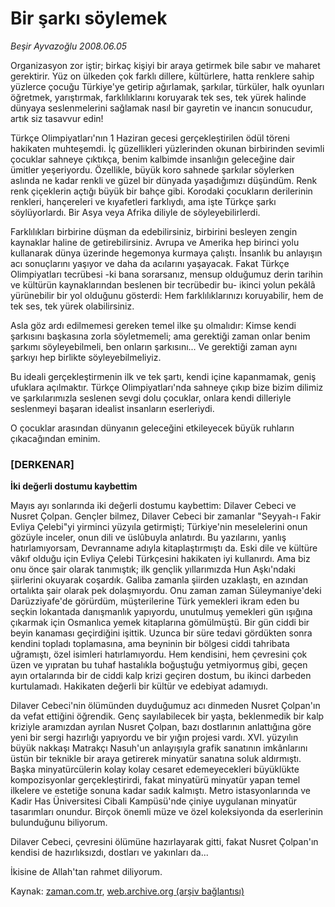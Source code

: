 # Bir şarkı söylemek

*Beşir Ayvazoğlu 2008.06.05*

<tr><td class="metin" colspan="2" style="padding-top: 20px; padding-left: 5px; padding-right: 10px;">Organizasyon zor iştir; birkaç kişiyi bir araya getirmek bile sabır ve maharet gerektirir. Yüz on ülkeden çok farklı dillere, kültürlere, hatta renklere sahip yüzlerce çocuğu Türkiye'ye getirip ağırlamak, şarkılar, türküler, halk oyunları öğretmek, yarıştırmak, farklılıklarını koruyarak tek ses, tek yürek halinde dünyaya seslenmelerini sağlamak nasıl bir gayretin ve inancın sonucudur, artık siz tasavvur edin!</td></tr><tr><td class="metin" colspan="2" style="padding-top: 20px; padding-left: 5px; padding-right: 10px;"><p>Türkçe Olimpiyatları'nın 1 Haziran gecesi gerçekleştirilen ödül töreni hakikaten muhteşemdi. İç güzellikleri yüzlerinden okunan birbirinden sevimli çocuklar sahneye çıktıkça, benim kalbimde insanlığın geleceğine dair ümitler yeşeriyordu. Özellikle, büyük koro sahnede şarkılar söylerken aslında ne kadar renkli ve güzel bir dünyada yaşadığımızı düşündüm. Renk renk çiçeklerin açtığı büyük bir bahçe gibi. Korodaki çocukların derilerinin renkleri, hançereleri ve kıyafetleri farklıydı, ama işte Türkçe şarkı söylüyorlardı. Bir Asya veya Afrika diliyle de söyleyebilirlerdi.
<p>Farklılıkları birbirine düşman da edebilirsiniz, birbirini besleyen zengin kaynaklar haline de getirebilirsiniz. Avrupa ve Amerika hep birinci yolu kullanarak dünya üzerinde hegemonya kurmaya çalıştı. İnsanlık bu anlayışın acı sonuçlarını yaşıyor ve daha da acılarını yaşayacak. Fakat Türkçe Olimpiyatları tecrübesi -ki bana sorarsanız, mensup olduğumuz derin tarihin ve kültürün kaynaklarından beslenen bir tecrübedir bu- ikinci yolun pekâlâ yürünebilir bir yol olduğunu gösterdi: Hem farklılıklarınızı koruyabilir, hem de tek ses, tek yürek olabilirsiniz. 
<p>Asla göz ardı edilmemesi gereken temel ilke şu olmalıdır: Kimse kendi şarkısını başkasına zorla söyletmemeli; ama gerektiği zaman onlar benim şarkımı söyleyebilmeli, ben onların şarkısını... Ve gerektiği zaman aynı şarkıyı hep birlikte söyleyebilmeliyiz. 
<p>Bu ideali gerçekleştirmenin ilk ve tek şartı, kendi içine kapanmamak, geniş ufuklara açılmaktır. Türkçe Olimpiyatları'nda sahneye çıkıp bize bizim dilimiz ve şarkılarımızla seslenen sevgi dolu çocuklar, onlara kendi dilleriyle seslenmeyi başaran idealist insanların eserleriydi. 
<p>O çocuklar arasından dünyanın geleceğini etkileyecek büyük ruhların çıkacağından eminim.
<p><h3>[DERKENAR]</h3>
<p><b>İki değerli dostumu kaybettim</b>
<p>Mayıs ayı sonlarında iki değerli dostumu kaybettim: Dilaver Cebeci ve Nusret Çolpan. Gençler bilmez, Dilaver Cebeci bir zamanlar "Seyyah-ı Fakir Evliya Çelebi"yi yirminci yüzyıla getirmişti; Türkiye'nin meselelerini onun gözüyle inceler, onun dili ve üslûbuyla anlatırdı. Bu yazılarını, yanlış hatırlamıyorsam, Devranname adıyla kitaplaştırmıştı da. Eski dile ve kültüre vâkıf olduğu için Evliya Çelebi Türkçesini hakikaten iyi kullanırdı. Ama biz onu önce şair olarak tanımıştık; ilk gençlik yıllarımızda Hun Aşkı'ndaki şiirlerini okuyarak coşardık. Galiba zamanla şiirden uzaklaştı, en azından ortalıkta şair olarak pek dolaşmıyordu. Onu zaman zaman Süleymaniye'deki Darüzziyafe'de görürdüm, müşterilerine Türk yemekleri ikram eden bu seçkin lokantada danışmanlık yapıyordu, unutulmuş yemekleri gün ışığına çıkarmak için Osmanlıca yemek kitaplarına gömülmüştü. Bir gün ciddi bir beyin kanaması geçirdiğini işittik. Uzunca bir süre tedavi gördükten sonra kendini topladı toplamasına, ama beyninin bir bölgesi ciddi tahribata uğramıştı, özel isimleri hatırlamıyordu. Hem kendisini, hem çevresini çok üzen ve yıpratan bu tuhaf hastalıkla boğuştuğu yetmiyormuş gibi, geçen ayın ortalarında bir de ciddi kalp krizi geçiren dostum, bu ikinci darbeden kurtulamadı. Hakikaten değerli bir kültür ve edebiyat adamıydı. 
<p>Dilaver Cebeci'nin ölümünden duyduğumuz acı dinmeden Nusret Çolpan'ın da vefat ettiğini öğrendik. Genç sayılabilecek bir yaşta, beklenmedik bir kalp kriziyle aramızdan ayrılan Nusret Çolpan, bazı dostlarının anlattığına göre yeni bir sergi hazırlığı yapıyordu ve bir yığın projesi vardı. XVI. yüzyılın büyük nakkaşı Matrakçı Nasuh'un anlayışıyla grafik sanatının imkânlarını üstün bir teknikle bir araya getirerek minyatür sanatına soluk aldırmıştı. Başka minyatürcülerin kolay kolay cesaret edemeyecekleri büyüklükte kompozisyonlar gerçekleştirirdi, fakat minyatürü minyatür yapan temel ilkelere ve estetiğe sonuna kadar sadık kalmıştı. Metro istasyonlarında ve Kadir Has Üniversitesi Cibali Kampüsü'nde çiniye uygulanan minyatür tasarımları onundur. Birçok önemli müze ve özel koleksiyonda da eserlerinin bulunduğunu biliyorum. 
<p>Dilaver Cebeci, çevresini ölümüne hazırlayarak gitti, fakat Nusret Çolpan'ın kendisi de hazırlıksızdı, dostları ve yakınları da...
<p>İkisine de Allah'tan rahmet diliyorum.<br/></p></p></p></p></p></p></p></p></p></p></p></td></tr>

Kaynak: [zaman.com.tr](http://zaman.com.tr/yazar.do?yazino=698093), [web.archive.org (arşiv bağlantısı)](http://web.archive.org/web/20080828113819/http://www.zaman.com.tr:80/yazar.do?yazino=698093)
